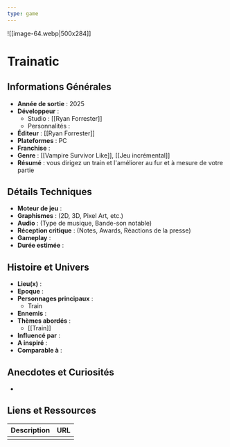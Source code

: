 ```yaml
---
type: game
---
```

![[image-64.webp|500x284]]
# Trainatic

## Informations Générales

- **Année de sortie** : 2025
- **Développeur** : 
	- Studio : [[Ryan Forrester]]
	- Personnalités : 
- **Éditeur** : [[Ryan Forrester]]
- **Plateformes** : PC
- **Franchise** : 
- **Genre** : [[Vampire Survivor Like]], [[Jeu incrémental]]
- **Résumé** : vous dirigez un train et l'améliorer au fur et à mesure de votre partie

## Détails Techniques
- **Moteur de jeu** : 
- **Graphismes** : (2D, 3D, Pixel Art, etc.)
- **Audio** : (Type de musique, Bande-son notable)
- **Réception critique** : (Notes, Awards, Réactions de la presse)
- **Gameplay** :
- **Durée estimée** : 

## Histoire et Univers
- **Lieu(x)** : 
- **Epoque** : 
- **Personnages principaux** : 
	- Train
- **Ennemis** :
- **Thèmes abordés** : 
	- [[Train]]
- **Influencé par** :
- **A inspiré** : 
- **Comparable à** :
## Anecdotes et Curiosités
- 
## Liens et Ressources

| Description | URL |
| ----------- | --- |
|             |     |
